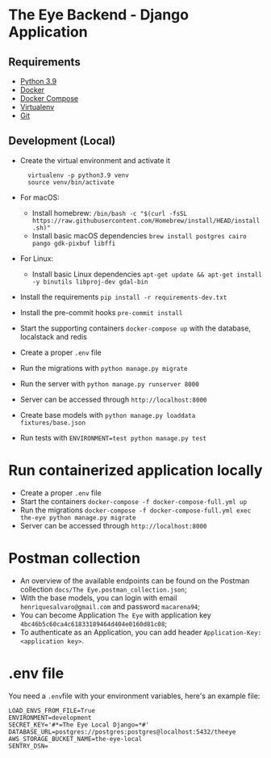 # The Eye Backend - Django Application

## Requirements

- [Python 3.9](https://www.python.org)
- [Docker](https://www.docker.com)
- [Docker Compose](https://docs.docker.com/compose/)
- [Virtualenv](https://github.com/pypa/virtualenv/)
- [Git](https://git-scm.com/)

## Development (Local)

- Create the virtual environment and activate it

        virtualenv -p python3.9 venv
        source venv/bin/activate
- For macOS:
  - Install homebrew: `/bin/bash -c "$(curl -fsSL https://raw.githubusercontent.com/Homebrew/install/HEAD/install.sh)"`
  - Install basic macOS dependencies `brew install postgres cairo pango gdk-pixbuf libffi`
- For Linux:
  - Install basic Linux dependencies `apt-get update && apt-get install -y binutils libproj-dev gdal-bin`
- Install the requirements `pip install -r requirements-dev.txt`
- Install the pre-commit hooks `pre-commit install`
- Start the supporting containers `docker-compose up` with the database, localstack and redis
- Create a proper `.env` file
- Run the migrations with `python manage.py migrate`
- Run the server with `python manage.py runserver 8000`
- Server can be accessed through `http://localhost:8000`
- Create base models with `python manage.py loaddata fixtures/base.json`
- Run tests with `ENVIRONMENT=test python manage.py test`

# Run containerized application locally

- Create a proper `.env` file
- Start the containers `docker-compose -f docker-compose-full.yml up`
- Run the migrations `docker-compose -f docker-compose-full.yml exec the-eye python manage.py migrate`
- Server can be accessed through `http://localhost:8000`

# Postman collection
- An overview of the available endpoints can be found on the Postman collection `docs/The Eye.postman_collection.json`;
- With the base models, you can login with email `henriquesalvaro@gmail.com` and password `macarena94`;
- You can become Application `The Eye` with application key `4bc46b5c60ca4c61833189464d404e0160d81c08`;
- To authenticate as an Application, you can add header `Application-Key: <application key>`.

# .env file
You need a `.env`file with your environment variables, here's an example file:
```
LOAD_ENVS_FROM_FILE=True
ENVIRONMENT=development
SECRET_KEY='#*=The Eye Local Django=*#'
DATABASE_URL=postgres://postgres:postgres@localhost:5432/theeye
AWS_STORAGE_BUCKET_NAME=the-eye-local
SENTRY_DSN=
```
